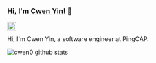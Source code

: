 ### Hi, I'm [Cwen Yin!](https://int64.me) 👋

<a href="https://twitter.com/CWenYin">
  <img align="left" alt="Anurag Hazra | Twitter" width="21px" src="https://raw.githubusercontent.com/anuraghazra/anuraghazra/master/assets/twitter.svg" />
</a>

</br>

Hi, I'm Cwen Yin, a software engineer at PingCAP.


![cwen0 github stats](https://github-readme-stats.vercel.app/api?username=cwen0&show_icons=true&theme=radical)

